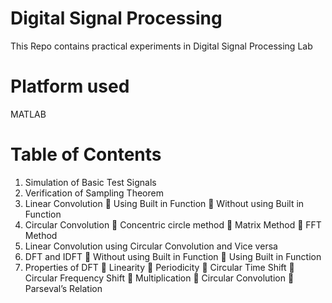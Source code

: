# Digital Signal Processing
This Repo contains practical experiments in Digital Signal Processing Lab

# Platform used
MATLAB

# Table of Contents
1.	Simulation of Basic Test Signals
2.	Verification of Sampling Theorem
3.	Linear Convolution
	Using Built in Function
	Without using Built in Function
4.	Circular Convolution
	Concentric circle method
	Matrix Method
	FFT Method
5.	Linear Convolution using Circular Convolution and Vice versa
6.	DFT and IDFT
	Without using Built in Function
	Using Built in Function
7.	Properties of DFT
	Linearity
	Periodicity
	Circular Time Shift
	Circular Frequency Shift
	Multiplication
	Circular Convolution
	Parseval’s Relation


